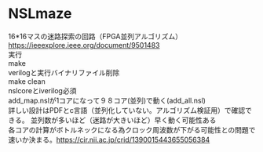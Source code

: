 # NSLmaze
16*16マスの迷路探索の回路（FPGA並列アルゴリズム）
https://ieeexplore.ieee.org/document/9501483<br>
実行<br>
make <br>
verilogと実行バイナリファイル削除<br>
make clean<br>
nslcoreとiverilog必須<br>
add_map.nslが1コアになって９８コア(並列)で動く(add_all.nsl)<br>
詳しい設計はPDFとc言語（並列化していない。アルゴリズム検証用）で確認できる。
並列数が多いほど（迷路が大きいほど）早く動く可能性ある<br>各コアの計算がボトルネックになる為クロック周波数が下がる可能性との問題で速いか決まる。https://cir.nii.ac.jp/crid/1390015443655056384
